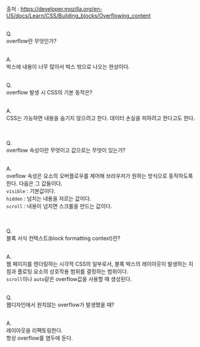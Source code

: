출처 : https://developer.mozilla.org/en-US/docs/Learn/CSS/Building_blocks/Overflowing_content<br/><br/>

Q.<br/>
overflow란 무엇인가?
<br/><br/>

A.<br/>
박스에 내용이 너무 많아서 박스 밖으로 나오는 현상이다.
<br/><br/>

Q.<br/>
overflow 발생 시 CSS의 기본 동작은?
<br/><br/>

A.<br/>
CSS는 가능하면 내용을 숨기지 않으려고 한다. 데이터 손실을 피하려고 한다고도 한다.<br/>
<br/><br/>

Q.<br/>
overflow 속성이란 무엇이고 값으로는 무엇이 있는가?
<br/><br/>

A.<br/>
oveflow 속성은 요소의 오버플로우를 제어해 브라우저가 원하는 방식으로 동작하도록 한다. 다음은 그 값들이다.<br/>
`visible` : 기본값이다.<br/>
`hidden` : 넘치는 내용을 자르는 값이다.<br/>
`scroll` : 내용이 넘치면 스크롤을 만드는 값이다.<br/>
<br/><br/>

Q.<br/>
블록 서식 컨텍스트(block formatting context)란?
<br/><br/>

A.<br/>
웹 페이지를 렌더링하는 시각적 CSS의 일부로서, 블록 박스의 레이아웃이 발생하는 지점과 플로팅 요소의 상호작용 범위를 결정하는 범위이다.<br/>
`scroll`이나 `auto`같은 overflow값을 사용할 때 생성된다.
<br/><br/>

Q.<br/>
웹디자인에서 원치않는 overflow가 발생했을 때?
<br/><br/>

A.<br/>
레이아웃을 리팩토링한다.<br/>
항상 overflow를 염두에 둔다.<br/>
<br/><br/>